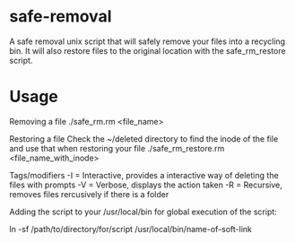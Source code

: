 # safe-removal
A safe removal unix script that will safely remove your files into a recycling bin.
It will also restore files to the original location with the safe_rm_restore script.

# Usage

Removing a file
./safe_rm.rm <file_name>


Restoring a file
Check the ~/deleted directory to find the inode of the file and use that when restoring your file
./safe_rm_restore.rm <file_name_with_inode>

Tags/modifiers
-I = Interactive, provides a interactive way of deleting the files with prompts
-V = Verbose, displays the action taken
-R = Recursive, removes files rercusively if there is a folder

Adding the script to your /usr/local/bin for global execution of the script:

ln -sf /path/to/directory/for/script /usr/local/bin/name-of-soft-link
